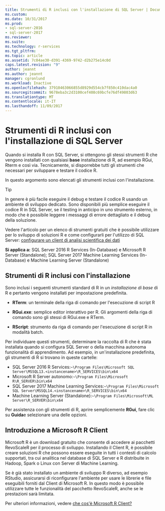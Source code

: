 ```yaml
---
title: Strumenti di R inclusi con l'installazione di SQL Server | Documenti Microsoft
ms.custom: 
ms.date: 10/31/2017
ms.prod:
- sql-server-2016
- sql-server-2017
ms.reviewer: 
ms.suite: 
ms.technology: r-services
ms.tgt_pltfrm: 
ms.topic: article
ms.assetid: 7c04ae30-d391-4369-9742-d2b275e14c0d
caps.latest.revision: "9"
author: jeannt
ms.author: jeannt
manager: cgronlund
ms.workload: Inactive
ms.openlocfilehash: 37910463066855d8929d554cb7f850c410dac4a0
ms.sourcegitcommit: 9678eba3c2d3100cef408c69bcfe76df49803d63
ms.translationtype: MT
ms.contentlocale: it-IT
ms.lasthandoff: 11/09/2017
---
```

# <a name="r-tools-included-with-sql-server-setup"></a>Strumenti di R inclusi con l'installazione di SQL Server

Quando si installa R con SQL Server, si ottengono gli stessi strumenti R che vengono installati con qualsiasi **base** installazione di R, ad esempio RGui, Rterm e così via. Tecnicamente, si disporrebbe tutti gli strumenti che necessari per sviluppare e testare il codice R.

In questo argomento sono elencati gli strumenti inclusi con l'installazione.

> [!TIP]
> 
> In genere è più facile eseguire il debug e testare il codice R usando un ambiente di sviluppo dedicato. Sono disponibili più semplice eseguire il codice R in SQL Server, se il testing in anticipo in uno strumento esterno, in modo che è possibile leggere i messaggi di errore dettagliato e il debug della soluzione.
> 
> Vedere l'articolo per un elenco di strumenti gratuiti che è possibile utilizzare per lo sviluppo di soluzioni R e come configurarli per l'utilizzo di SQL Server: [configurare un client di analisi scientifica dei dati](set-up-a-data-science-client.md)

**Si applica a:** SQL Server 2016 R Services (In-Database) e Microsoft R Server (Standalone); SQL Server 2017 Machine Learning Services (In-Database) e Machine Learning Server (Standalone)

## <a name="r-tools-included-with-installation"></a>Strumenti di R inclusi con l'installazione

Sono inclusi i seguenti strumenti standard di R in un *installazione di base* di R e pertanto vengono installati per impostazione predefinita.

+ **RTerm**: un terminale della riga di comando per l'esecuzione di script R

+ **RGui.exe**: semplice editor interattivo per R. Gli argomenti della riga di comando sono gli stessi di RGui.exe e RTerm.

+ **RScript**: strumento da riga di comando per l'esecuzione di script R in modalità batch.

Per individuare questi strumenti, determinare la raccolta di R che è stata installata quando si configura SQL Server o della macchina autonoma funzionalità di apprendimento. Ad esempio, in un'installazione predefinita, gli strumenti di R si trovano in queste cartelle:

+ SQL Server 2016 R Services:`~\Program Files\Microsoft SQL Server\MSSQL13.<instancename>\R_SERVICES\bin\x64`
+ Microsoft R Server autonomo:`~\Program Files\Microsoft R\R_SERVER\bin\x64`
+ SQL Server 2017 Machine Learning Services:`~\Program Files\Microsoft SQL Server\MSSQL14.<instancename>\R_SERVICES\bin\x64`
+ Machine Learning Server (Standalone):`~\Program Files\Microsoft\ML Server\R_SERVER\bin\x64`

Per assistenza con gli strumenti di R, aprire semplicemente **RGui**, fare clic su **Guida**e selezionare una delle opzioni.

## <a name="introducing-microsoft-r-client"></a>Introduzione a Microsoft R Client

Microsoft R è un download gratuito che consente di accedere ai pacchetti RevoScaleR per il processo di sviluppo. Installando il Client R, è possibile creare soluzioni R che possono essere eseguite in tutti i contesti di calcolo supportati, tra cui analitica nel database di SQL Server e R distribuite in Hadoop, Spark o Linux con Server di Machine Learning.

Se è già stato installato un ambiente di sviluppo R diverso, ad esempio RStudio, assicurarsi di riconfigurare l'ambiente per usare le librerie e file eseguibili forniti dal Client di Microsoft R. In questo modo è possibile utilizzare tutte le funzionalità del pacchetto RevoScaleR, anche se le prestazioni sarà limitata.

Per ulteriori informazioni, vedere [che cos'è Microsoft R Client?](https://docs.microsoft.com/machine-learning-server/r-client/what-is-microsoft-r-client)
